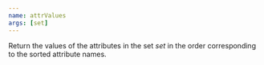 ```yaml
---
name: attrValues
args: [set]
---
```

Return the values of the attributes in the set *set* in the order
corresponding to the sorted attribute names.
